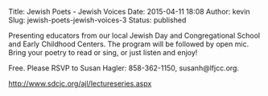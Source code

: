 Title: Jewish Poets - Jewish Voices
Date: 2015-04-11 18:08
Author: kevin
Slug: jewish-poets-jewish-voices-3
Status: published

Presenting educators from our local Jewish Day and Congregational School and Early Childhood Centers. The program will be followed by open mic. Bring your poetry to read or sing, or just listen and enjoy!

Free. Please RSVP to Susan Hagler: 858-362-1150, susanh\@lfjcc.org.

http://www.sdcjc.org/ajl/lectureseries.aspx
